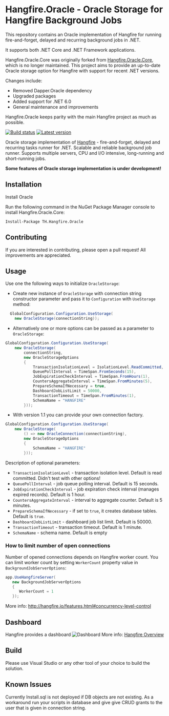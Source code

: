 # Hangfire.Oracle - Oracle Storage for Hangfire Background Jobs
This repository contains an Oracle implementation of Hangfire for running fire-and-forget, delayed and recurring background jobs in .NET.

It supports both .NET Core and .NET Framework applications.

Hangfire.Oracle.Core was originally forked from [Hangfire.Oracle.Core](https://github.com/akoylu/Hangfire.Oracle.Core), which is no longer maintained. This project aims to provide an up-to-date Oracle storage option for Hangfire with support for recent .NET versions.

Changes include:
- Removed Dapper.Oracle dependency
- Upgraded packages
- Added support for .NET 6.0
- General maintenance and improvements

Hangfire.Oracle keeps parity with the main Hangfire project as much as possible.

[![Build status](https://ci.appveyor.com/api/projects/status/fuhr415en9uu89h7?svg=true)](https://ci.appveyor.com/project/AhmetKoylu/hangfire-oracle-core)
[![Latest version](https://img.shields.io/nuget/v/Th.Hangfire.Oracle.svg)](https://www.nuget.org/packages/TH.Hangfire.Oracle/1.8.4)

Oracle storage implementation of [Hangfire](http://hangfire.io/) - fire-and-forget, delayed and recurring tasks runner for .NET. Scalable and reliable background job runner. Supports multiple servers, CPU and I/O intensive, long-running and short-running jobs.

**Some features of Oracle storage implementation is under development!**

## Installation
Install Oracle

Run the following command in the NuGet Package Manager console to install Hangfire.Oracle.Core:

```
Install-Package TH.Hangfire.Oracle
```

## Contributing
If you are interested in contributing, please open a pull request! All improvements are appreciated.

## Usage

Use one the following ways to initialize `OracleStorage`: 
- Create new instance of `OracleStorage` with connection string constructor parameter and pass it to `Configuration` with `UseStorage` method:
```csharp
  GlobalConfiguration.Configuration.UseStorage(
    new OracleStorage(connectionString));
```
- Alternatively one or more options can be passed as a parameter to `OracleStorage`:
```csharp
GlobalConfiguration.Configuration.UseStorage(
    new OracleStorage(
        connectionString, 
        new OracleStorageOptions
        {
            TransactionIsolationLevel = IsolationLevel.ReadCommitted,
            QueuePollInterval = TimeSpan.FromSeconds(15),
            JobExpirationCheckInterval = TimeSpan.FromHours(1),
            CountersAggregateInterval = TimeSpan.FromMinutes(5),
            PrepareSchemaIfNecessary = true,
            DashboardJobListLimit = 50000,
            TransactionTimeout = TimeSpan.FromMinutes(1),
            SchemaName = "HANGFIRE"
        }));
```
- With version 1.1 you can provide your own connection factory.
```csharp
GlobalConfiguration.Configuration.UseStorage(
    new OracleStorage(
        () => new OracleConnection(connectionString), 
        new OracleStorageOptions
        {
            SchemaName = "HANGFIRE"
        }));
```
Description of optional parameters:
- `TransactionIsolationLevel` - transaction isolation level. Default is read committed. Didn't test with other options!
- `QueuePollInterval` - job queue polling interval. Default is 15 seconds.
- `JobExpirationCheckInterval` - job expiration check interval (manages expired records). Default is 1 hour.
- `CountersAggregateInterval` - interval to aggregate counter. Default is 5 minutes.
- `PrepareSchemaIfNecessary` - if set to `true`, it creates database tables. Default is `true`.
- `DashboardJobListLimit` - dashboard job list limit. Default is 50000.
- `TransactionTimeout` - transaction timeout. Default is 1 minute.
- `SchemaName` - schema name. Default is empty

### How to limit number of open connections

Number of opened connections depends on Hangfire worker count. You can limit worker count by setting `WorkerCount` property value in `BackgroundJobServerOptions`:
```csharp
app.UseHangfireServer(
   new BackgroundJobServerOptions
   {
      WorkerCount = 1
   });
```
More info: http://hangfire.io/features.html#concurrency-level-control

## Dashboard
Hangfire provides a dashboard
![Dashboard](https://camo.githubusercontent.com/f263ab4060a09e4375cc4197fb5bfe2afcacfc20/687474703a2f2f68616e67666972652e696f2f696d672f75692f64617368626f6172642d736d2e706e67)
More info: [Hangfire Overview](http://hangfire.io/overview.html#integrated-monitoring-ui)

## Build
Please use Visual Studio or any other tool of your choice to build the solution.

## Known Issues
Currently Install.sql is not deployed if DB objects are not existing. As a workaround run your scripts in database and give give CRUD grants to the user that is given in connection string.
